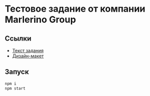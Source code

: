 # Тестовое задание от компании Marlerino Group

## Ссылки

* [Текст задания](https://www.notion.so/Frontend-e9ede5aca707411a9d5d1c8db7e7f5e4)
* [Дизайн-макет](https://www.figma.com/file/mRrdICegH70K6nu1Hqjlnr/Test-Task?node-id=0%3A1)

## Запуск

```bash
npm i
npm start
```